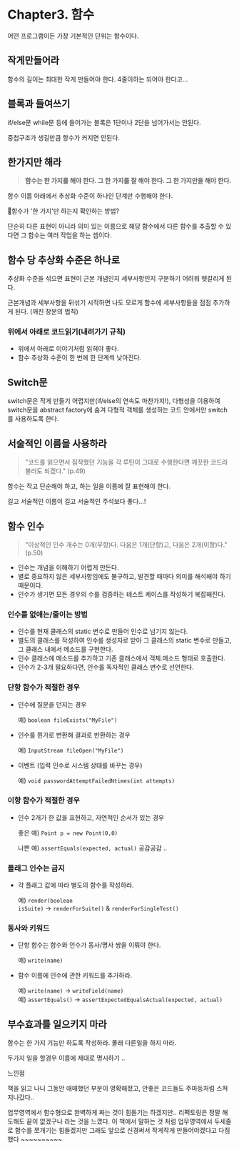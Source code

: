 # Chapter3. 함수

어떤 프로그램이든 가장 기본적인 단위는 함수이다.

## 작게만들어라

함수의 길이는 최대한 작게 만들어야 한다. 4줄이하는 되어야 한다고... 

## 블록과 들여쓰기

if/else문 while문 등에 들어가는 블록은 1단이나 2단을 넘어가서는 안된다. 

중첩구조가 생길만큼 항수가 커지면 안된다.

## 한가지만 해라

> **함수는 한 가지를 해야 한다. 그 한 가지를 잘 해야 한다. 그 한 가지만을 해야 한다.**

함수 이름 아래에서 추상화 수준이 하나인 단계만 수행해야 한다.

🤨함수가 '한 가지'만 하는지 확인하는 방법?

단순히 다른 표현이 아니라 의미 있는 이름으로 해당 함수에서 다른 함수를 추출할 수 있다면 그 함수는 여러 작업을 하는 셈이다.

## 함수 당 추상화 수준은 하나로

추상화 수준을 섞으면 표현이 근본 개념인지 세부사항인지 구분하기 어려워 헷갈리게 된다.

근본개념과 세부사항을 뒤섞기 시작하면 나도 모르게 함수에 세부사항들을 점점 추가하게 된다. (깨진 창문의 법칙)

### **위에서 아래로 코드읽기(내려가기 규칙)**

- 위에서 아래로 이야기처럼 읽혀야 좋다.
- 함수 추상화 수준이 한 번에 한 단계씩 낮아진다.

## Switch문

switch문은 작게 만들기 어렵지만(if/else의 연속도 마찬가지!), 다형성을 이용하여 switch문을 abstract factory에 숨겨 다형적 객체를 생성하는 코드 안에서만 switch를 사용하도록 한다.

## 서술적인 이름을 사용하라

> "코드를 읽으면서 짐작했던 기능을 각 루틴이 그대로 수행한다면 깨끗한 코드라 불러도 되겠다." (p.49)

함수는 작고 단순해야 하고, 하는 일을 이름에 잘 표현해야 한다.

길고 서술적인 이름이 길고 서술적인 주석보다 좋다...!

## 함수 인수

> "이상적인 인수 개수는 0개(무항)다. 다음은 1개(단항)고, 다음은 2개(이항)다." (p.50)

- 인수는 개념을 이해하기 어렵게 만든다.
- 별로 중요하지 않은 세부사항임에도 불구하고, 발견할 때마다 의미를 해석해야 하기 때문이다.
- 인수가 생기면 모든 경우의 수를 검증하는 테스트 케이스를 작성하기 복잡해진다.

### 인수를 없애는/줄이는 방법

- 인수를 현재 클래스의 static 변수로 만들어 인수로 넘기지 않는다.
- 별도의 클래스를 작성하여 인수를 생성자로 받아 그 클래스의 static 변수로 만들고, 그 클래스 내에서 메소드를 구현한다.
- 인수 클래스에 메소드를 추가하고 기존 클래스에서 객체.메소드 형태로 호출한다.
- 인수가 2-3개 필요하다면, 인수를 독자적인 클래스 변수로 선언한다.

### 단항 함수가 적절한 경우

- 인수에 질문을 던지는 경우

    예) `boolean fileExists("MyFile")`

- 인수를 뭔가로 변환해 결과로 반환하는 경우

    예) `InputStream fileOpen("MyFile")`

- 이벤트 (입력 인수로 시스템 상태를 바꾸는 경우)

    예) `void passwordAttemptFailedNtimes(int attempts)`

### 이항 함수가 적절한 경우

- 인수 2개가 한 값을 표현하고, 자연적인 순서가 있는 경우

    좋은 예) `Point p = new Point(0,0)`

    나쁜 예) `assertEquals(expected, actual)` 공감공감 .. 

### 플래그 인수는 금지

- 각 플래그 값에 따라 별도의 함수를 작성하라.

    예) `render(boolean isSuite)` → `renderForSuite()` & `renderForSingleTest()`

### 동사와 키워드

- 단항 함수는 함수와 인수가 동사/명사 쌍을 이뤄야 한다.

    예) `write(name)`

- 함수 이름에 인수에 관한 키워드를 추가하라.

    예) `write(name)` → `writeField(name)`예) `assertEquals()` → `assertExpectedEqualsActual(expected, actual)`

## 부수효과를 일으키지 마라

함수는 한 가지 기능만 하도록 작성하라. 몰래 다른일을 하지 마라.

두가지 일을 할경우 이름에 제대로 명시하기 .. 

느낀점

책을 읽고 나니 그동안 애매했던 부분이 명확해졌고, 안좋은 코드들도 주마등처럼 스쳐 지나갔다.. 

업무영역에서 함수형으로 완벽하게 짜는 것이 힘들기는 하겠지만.. 리팩토링은 정말 해도해도 끝이 없겠구나 라는 것을 느꼈다. 이 책에서 말하는 것 처럼 업무영역에서 두세줄로 함수를 쪼개기는 힘들겠지만 그래도 앞으로 신경써서 작게작게 만들어야겠다고 다짐했다 ~~~~~~~~~~